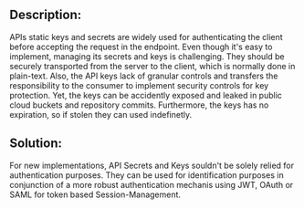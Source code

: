 ## Description:

APIs static keys and secrets are widely used for authenticating the client before accepting the request in the endpoint. Even though it's  easy to implement, managing its secrets and keys is challenging. They should be securely transported from the server to the client, which is normally done in plain-text. Also, the API keys lack of granular controls and transfers the responsibility to the consumer to implement security controls for key protection. Yet, the keys can be accidently exposed and leaked in public cloud buckets and repository commits. Furthermore, the keys has no expiration, so if stolen they can used indefinetly.


## Solution:

For new implementations, API Secrets and Keys souldn't be solely relied for authentication purposes. They can be used for identification purposes in conjunction of a more robust authentication mechanis using JWT, OAuth or SAML for token based Session-Management.
